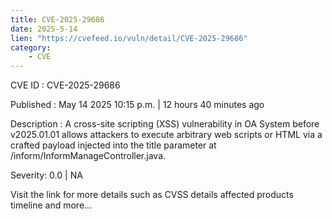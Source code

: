 ```yaml
---
title: CVE-2025-29686
date: 2025-5-14
lien: "https://cvefeed.io/vuln/detail/CVE-2025-29686"
category:
    - CVE
---
```


CVE ID : CVE-2025-29686

Published :  May 14
2025
10:15 p.m. | 12 hours
40 minutes ago

Description : A cross-site scripting (XSS) vulnerability in OA System before v2025.01.01 allows attackers to execute arbitrary web scripts or HTML via a crafted payload injected into the title parameter at /inform/InformManageController.java.

Severity: 0.0 | NA

Visit the link for more details
such as CVSS details
affected products
timeline
and more...
